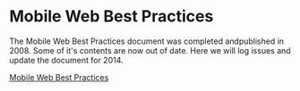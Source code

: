 # Mobile Web Best Practices

The Mobile Web Best Practices document was completed andpublished in 2008. Some of it's contents are now out of date. Here we will log issues and update the document for 2014.

[Mobile Web Best Practices](http://www.w3.org/TR/mobile-bp/)